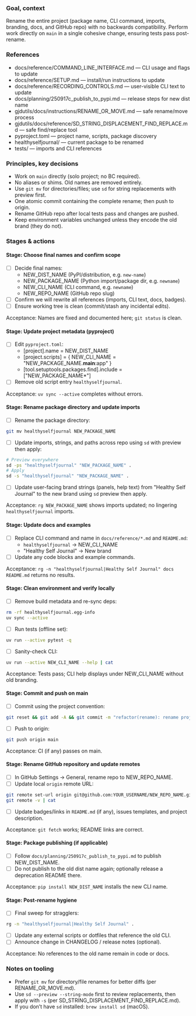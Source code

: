 ### Goal, context

Rename the entire project (package name, CLI command, imports, branding, docs, and GitHub repo) with no backwards compatibility. Perform work directly on `main` in a single cohesive change, ensuring tests pass post-rename.


### References

- docs/reference/COMMAND_LINE_INTERFACE.md — CLI usage and flags to update
- docs/reference/SETUP.md — install/run instructions to update
- docs/reference/RECORDING_CONTROLS.md — user-visible CLI text to update
- docs/planning/250917c_publish_to_pypi.md — release steps for new dist name
- gjdutils/docs/instructions/RENAME_OR_MOVE.md — safe rename/move process
- gjdutils/docs/reference/SD_STRING_DISPLACEMENT_FIND_REPLACE.md — safe find/replace tool
- pyproject.toml — project name, scripts, package discovery
- healthyselfjournal/ — current package to be renamed
- tests/ — imports and CLI references


### Principles, key decisions

- Work on `main` directly (solo project; no BC required).
- No aliases or shims. Old names are removed entirely.
- Use `git mv` for directories/files; use `sd` for string replacements with preview first.
- One atomic commit containing the complete rename; then push to origin.
- Rename GitHub repo after local tests pass and changes are pushed.
- Keep environment variables unchanged unless they encode the old brand (they do not).


### Stages & actions

#### Stage: Choose final names and confirm scope
- [ ] Decide final names:
  - NEW_DIST_NAME (PyPI/distribution, e.g. `new-name`)
  - NEW_PACKAGE_NAME (Python import/package dir, e.g. `newname`)
  - NEW_CLI_NAME (CLI command, e.g. `newname`)
  - NEW_REPO_NAME (GitHub repo slug)
- [ ] Confirm we will rewrite all references (imports, CLI text, docs, badges).
- [ ] Ensure working tree is clean (commit/stash any incidental edits).

Acceptance: Names are fixed and documented here; `git status` is clean.


#### Stage: Update project metadata (pyproject)
- [ ] Edit `pyproject.toml`:
  - [project].name = NEW_DIST_NAME
  - [project.scripts] = { NEW_CLI_NAME = "NEW_PACKAGE_NAME.__main__:app" }
  - [tool.setuptools.packages.find].include = ["NEW_PACKAGE_NAME*"]
- [ ] Remove old script entry `healthyselfjournal`.

Acceptance: `uv sync --active` completes without errors.


#### Stage: Rename package directory and update imports
- [ ] Rename the package directory:
```bash
git mv healthyselfjournal NEW_PACKAGE_NAME
```
- [ ] Update imports, strings, and paths across repo using `sd` with preview then apply:
```bash
# Preview everywhere
sd -ps "healthyselfjournal" "NEW_PACKAGE_NAME" .
# Apply
sd -s "healthyselfjournal" "NEW_PACKAGE_NAME" .
```
- [ ] Update user-facing brand strings (panels, help text) from "Healthy Self Journal" to the new brand using `sd` preview then apply.

Acceptance: `rg NEW_PACKAGE_NAME` shows imports updated; no lingering `healthyselfjournal` imports.


#### Stage: Update docs and examples
- [ ] Replace CLI command and name in `docs/reference/*.md` and `README.md`:
  - `healthyselfjournal` → NEW_CLI_NAME
  - "Healthy Self Journal" → New brand
- [ ] Update any code blocks and example commands.

Acceptance: `rg -n "healthyselfjournal|Healthy Self Journal" docs README.md` returns no results.


#### Stage: Clean environment and verify locally
- [ ] Remove build metadata and re-sync deps:
```bash
rm -rf healthyselfjournal.egg-info
uv sync --active
```
- [ ] Run tests (offline set):
```bash
uv run --active pytest -q
```
- [ ] Sanity-check CLI:
```bash
uv run --active NEW_CLI_NAME --help | cat
```

Acceptance: Tests pass; CLI help displays under NEW_CLI_NAME without old branding.


#### Stage: Commit and push on main
- [ ] Commit using the project convention:
```bash
git reset && git add -A && git commit -m "refactor(rename): rename project to NEW_REPO_NAME"
```
- [ ] Push to origin:
```bash
git push origin main
```

Acceptance: CI (if any) passes on main.


#### Stage: Rename GitHub repository and update remotes
- [ ] In GitHub Settings → General, rename repo to NEW_REPO_NAME.
- [ ] Update local `origin` remote URL:
```bash
git remote set-url origin git@github.com:YOUR_USERNAME/NEW_REPO_NAME.git
git remote -v | cat
```
- [ ] Update badges/links in `README.md` (if any), issues templates, and project description.

Acceptance: `git fetch` works; README links are correct.


#### Stage: Package publishing (if applicable)
- [ ] Follow `docs/planning/250917c_publish_to_pypi.md` to publish NEW_DIST_NAME.
- [ ] Do not publish to the old dist name again; optionally release a deprecation README there.

Acceptance: `pip install NEW_DIST_NAME` installs the new CLI name.


#### Stage: Post-rename hygiene
- [ ] Final sweep for stragglers:
```bash
rg -n "healthyselfjournal|Healthy Self Journal" .
```
- [ ] Update any external scripts or dotfiles that reference the old CLI.
- [ ] Announce change in CHANGELOG / release notes (optional).

Acceptance: No references to the old name remain in code or docs.


### Notes on tooling

- Prefer `git mv` for directory/file renames for better diffs (per RENAME_OR_MOVE.md).
- Use `sd --preview --string-mode` first to review replacements, then apply with `-s` (per SD_STRING_DISPLACEMENT_FIND_REPLACE.md).
- If you don’t have `sd` installed: `brew install sd` (macOS).



